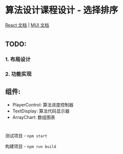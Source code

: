 # 算法设计课程设计 - 选择排序

[React 文档](https://react.docschina.org/docs/getting-started.html)
|
[MUI 文档](https://mui.com/zh/material-ui/getting-started/overview/)

#

## TODO:

### 1. 布局设计

### 2. 功能实现

## 组件:

- PlayerControl: 算法进度控制器
- TextDisplay: 算法代码显示器
- ArrayChart: 数组图表

#

测试项目 - `npm start`

构建项目 - `npm run build`
